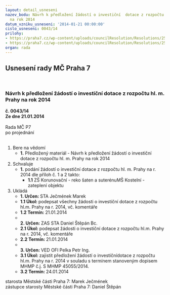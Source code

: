 ```yaml
---
layout: detail_usneseni
nazev_bodu: Návrh k předložení žádostí o investiční  dotace z rozpočtu hl. m. Prahy
  na rok 2014
datum_vzniku_usneseni: '2014-01-21 00:00:00'
cislo_usneseni: 0043/14
prilohy:
- https://praha7.cz/wp-content/uploads/councilResolution/Resolutions/25338/3-14-INV_dotace_HMP_-_Tabulky_k_%c5%be%c3%a1dosti_M%c4%8c_o_dotaci_z_rezervy_v_kap__04_O%c5%a0K_final.xls
- https://praha7.cz/wp-content/uploads/councilResolution/Resolutions/25338/3-14-dopis.pdf
organ: rada
---
```

<div id="ucUsn_pList" class="usn">
	<span><h2>Usnesení rady MČ Praha 7 </h2>
<br></span><div class="standBody">
<span><h3>Návrh k předložení žádostí o investiční  dotace z rozpočtu hl. m. Prahy na rok 2014</h3></span><div class="center">
		<strong>č. 0043/14</strong><br>
	</div>
<div class="center">
		<strong>Ze dne 21.01.2014</strong><br><br>
	</div>Rada MČ P7<br> po projednání<br><br><ol>
<li>Bere na vědomí<ul><li>
<strong>1.</strong> Předložený materiál - Návrh k předložení žádostí o investiční  dotace z rozpočtu hl. m. Prahy na rok 2014</li></ul>
</li>
<li>Schvaluje<ul><li>
<strong>1.</strong> podání žádostí o investiční  dotace z rozpočtu hl. m. Prahy na r. 2014 dle příloh  č. 1 a 2 takto:<ul><li>
<strong>1.1</strong> ZŠ Korunovační - reko šaten a suterénuMŠ Kostelní - zateplení objektu     </li></ul>
</li></ul>
</li>
<li>Ukládá<ul>
<li>
<strong>1. Určen: </strong>STA Ječmének Marek</li>
<li>
<strong>1.1 Úkol: </strong>podepsat všechny žádosti o investiční dotace z rozpočtu hl.m. Prahy na r. 2014, vč. komentáře</li>
<li>
<strong>1.2 Termín: </strong>21.01.2014</li>
<li>
<strong><br>2. Určen: </strong>ZAS STA Daniel Štěpán Bc.</li>
<li>
<strong>2.1 Úkol: </strong>podepsat žádosti o investiční dotace z rozpočtu hl.m. Prahy na r. 2014, vč. komentáře</li>
<li>
<strong>2.2 Termín: </strong>21.01.2014</li>
<li>
<strong><br>3. Určen: </strong>VED OFI Pelka Petr Ing.</li>
<li>
<strong>3.1 Úkol: </strong>zajistit předložení žádostí o investičnídotace z rozpočtu hl.m. Prahy na r. 2014  v souladu s termínem stanoveným dopisem  MHMP č.j. S MHMP 45055/2014.  </li>
<li>
<strong>3.2 Termín: </strong>24.01.2014</li>
</ul>
</li>
</ol>starosta Městské části Praha 7: Marek Ječmének<br>zástupce starosty Městské části Praha 7: Daniel Štěpán 
</div>
</div>